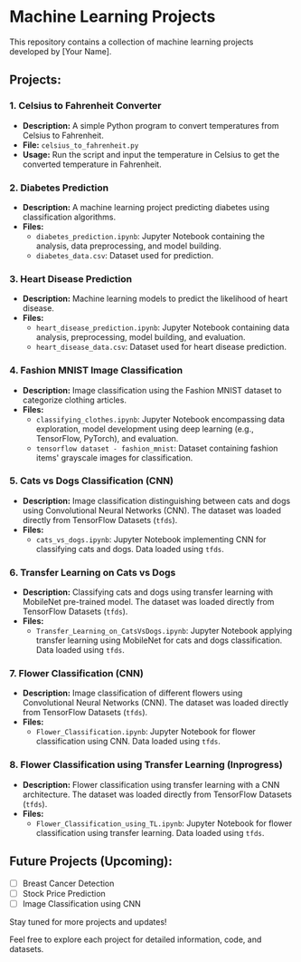 # Machine Learning Projects

This repository contains a collection of machine learning projects developed by [Your Name].

## Projects:

### 1. Celsius to Fahrenheit Converter

- **Description:** A simple Python program to convert temperatures from Celsius to Fahrenheit.
- **File:** `celsius_to_fahrenheit.py`
- **Usage:** Run the script and input the temperature in Celsius to get the converted temperature in Fahrenheit.

### 2. Diabetes Prediction

- **Description:** A machine learning project predicting diabetes using classification algorithms.
- **Files:** 
  - `diabetes_prediction.ipynb`: Jupyter Notebook containing the analysis, data preprocessing, and model building.
  - `diabetes_data.csv`: Dataset used for prediction.

### 3. Heart Disease Prediction

- **Description:** Machine learning models to predict the likelihood of heart disease.
- **Files:** 
  - `heart_disease_prediction.ipynb`: Jupyter Notebook containing data analysis, preprocessing, model building, and evaluation.
  - `heart_disease_data.csv`: Dataset used for heart disease prediction.

### 4. Fashion MNIST Image Classification

- **Description:** Image classification using the Fashion MNIST dataset to categorize clothing articles.
- **Files:**
  - `classifying_clothes.ipynb`: Jupyter Notebook encompassing data exploration, model development using deep learning (e.g., TensorFlow, PyTorch), and evaluation.
  - `tensorflow dataset - fashion_mnist`: Dataset containing fashion items' grayscale images for classification.

### 5. Cats vs Dogs Classification (CNN)

- **Description:** Image classification distinguishing between cats and dogs using Convolutional Neural Networks (CNN). The dataset was loaded directly from TensorFlow Datasets (`tfds`).
- **Files:**
  - `cats_vs_dogs.ipynb`: Jupyter Notebook implementing CNN for classifying cats and dogs. Data loaded using `tfds`.

### 6. Transfer Learning on Cats vs Dogs

- **Description:** Classifying cats and dogs using transfer learning with MobileNet pre-trained model. The dataset was loaded directly from TensorFlow Datasets (`tfds`).
- **Files:**
  - `Transfer_Learning_on_CatsVsDogs.ipynb`: Jupyter Notebook applying transfer learning using MobileNet for cats and dogs classification. Data loaded using `tfds`.

### 7. Flower Classification (CNN)

- **Description:** Image classification of different flowers using Convolutional Neural Networks (CNN). The dataset was loaded directly from TensorFlow Datasets (`tfds`).
- **Files:**
  - `Flower_Classification.ipynb`: Jupyter Notebook for flower classification using CNN. Data loaded using `tfds`.

### 8. Flower Classification using Transfer Learning (Inprogress)

- **Description:** Flower classification using transfer learning with a CNN architecture. The dataset was loaded directly from TensorFlow Datasets (`tfds`).
- **Files:**
  - `Flower_Classification_using_TL.ipynb`: Jupyter Notebook for flower classification using transfer learning. Data loaded using `tfds`.
 

## Future Projects (Upcoming):

- [ ] Breast Cancer Detection
- [ ] Stock Price Prediction
- [ ] Image Classification using CNN

Stay tuned for more projects and updates!

Feel free to explore each project for detailed information, code, and datasets.
